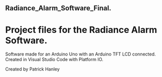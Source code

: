 ## Radiance_Alarm_Software_Final.
# Project files for the Radiance Alarm Software.
Software made for an Arduino Uno with an Arduino TFT LCD connected.
Created in Visual Studio Code with Platform IO.

Created by Patrick Hanley
